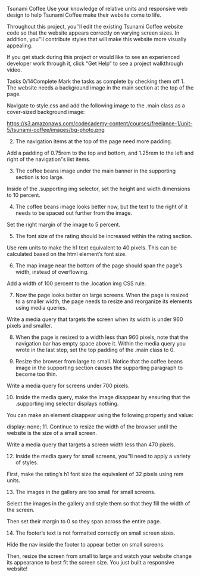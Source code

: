 Tsunami Coffee
Use your knowledge of relative units and responsive web design to help Tsunami Coffee make their website come to life.

Throughout this project, you’’ll edit the existing Tsunami Coffee website code so that the website appears correctly on varying screen sizes. In addition, you’’ll contribute styles that will make this website more visually appealing.

If you get stuck during this project or would like to see an experienced developer work through it, click “Get Help“ to see a project walkthrough video.

Tasks
0/14Complete
Mark the tasks as complete by checking them off
1.
The website needs a background image in the main section at the top of the page.

Navigate to style.css and add the following image to the .main class as a cover-sized background image:

https://s3.amazonaws.com/codecademy-content/courses/freelance-1/unit-5/tsunami-coffee/images/bg-photo.png

2. The navigation items at the top of the page need more padding.

Add a padding of 0.75rem to the top and bottom, and 1.25rem to the left and right of the navigation’’s list items.

3. The coffee beans image under the main banner in the supporting section is too large.

Inside of the .supporting img selector, set the height and width dimensions to 10 percent.

4. The coffee beans image looks better now, but the text to the right of it needs to be spaced out further from the image.

Set the right margin of the image to 5 percent.

5. The font size of the rating should be increased within the rating section.

Use rem units to make the h1 text equivalent to 40 pixels. This can be calculated based on the html element’s font size.

6. The map image near the bottom of the page should span the page’s width, instead of overflowing.

Add a width of 100 percent to the .location img CSS rule.

7. Now the page looks better on large screens. When the page is resized to a smaller width, the page needs to resize and reorganize its elements using media queries.

Write a media query that targets the screen when its width is under 960 pixels and smaller.

8. When the page is resized to a width less than 960 pixels, note that the navigation bar has empty space above it. Within the media query you wrote in the last step, set the top padding of the .main class to 0.

9. Resize the browser from large to small. Notice that the coffee beans image in the supporting section causes the supporting paragraph to become too thin.

Write a media query for screens under 700 pixels.

10. Inside the media query, make the image disappear by ensuring that the .supporting img selector displays nothing.

You can make an element disappear using the following property and value:

display: none;
11. Continue to resize the width of the browser until the website is the size of a small screen.

Write a media query that targets a screen width less than 470 pixels.

12. Inside the media query for small screens, you’’ll need to apply a variety of styles.

First, make the rating’s h1 font size the equivalent of 32 pixels using rem units.

13. The images in the gallery are too small for small screens.

Select the images in the gallery and style them so that they fill the width of the screen.

Then set their margin to 0 so they span across the entire page.

14. The footer’s text is not formatted correctly on small screen sizes.

Hide the nav inside the footer to appear better on small screens.

Then, resize the screen from small to large and watch your website change its appearance to best fit the screen size. You just built a responsive website!